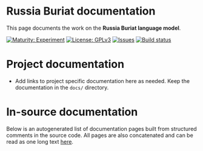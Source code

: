 # Russia Buriat documentation

This page documents the work on the **Russia Buriat language model**. 

[![Maturity: Experiment](https://img.shields.io/badge/Maturity-Experiment-black.svg)](https://giellalt.github.io/MaturityClassification.html)
[![License: GPLv3](https://img.shields.io/badge/License-GPLv3-blue.svg)](https://www.gnu.org/licenses/gpl-3.0)
[![Issues](https://img.shields.io/github/issues/giellalt/lang-bxr)](https://github.com/giellalt/lang-bxr/issues)
[![Build status](https://github.com/giellalt/lang-bxr/workflows/Speller%20CI+CD/badge.svg)](https://github.com/giellalt/lang-bxr/actions)

# Project documentation

* Add links to project specific documentation here as needed. Keep the documentation in the `docs/` directory.

# In-source documentation

Below is an autogenerated list of documentation pages built from structured comments in the source code. All pages are also concatenated and can be read as one long text [here](bxr.md).
